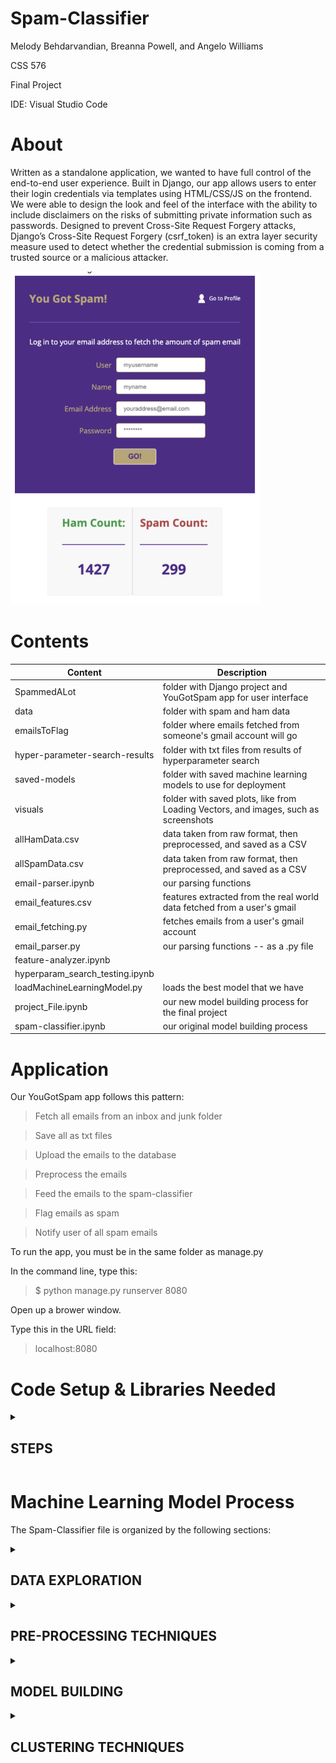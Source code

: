 ﻿# Spam-Classifier

Melody Behdarvandian, Breanna Powell, and Angelo Williams

CSS 576

Final Project

IDE: Visual Studio Code 

# About
Written as a standalone application, we wanted to have full control of the end-to-end user experience. Built in Django, our app allows users to enter their login credentials via templates using HTML/CSS/JS on the frontend. We were able to design the look and feel of the interface with the ability to include disclaimers on the risks of submitting private information such as passwords. Designed to prevent Cross-Site Request Forgery attacks, Django’s Cross-Site Request Forgery (csrf_token) is an extra layer security measure used to detect whether the credential submission is coming from a trusted source or a malicious attacker.

<img src="visuals/UIscreenshot.png" width = "400">

# Contents

Content | Description
--------|------------
SpammedALot | folder with Django project and YouGotSpam app for user interface
data | folder with spam and ham data
emailsToFlag | folder where emails fetched from someone's gmail account will go
hyper-parameter-search-results | folder with txt files from results of hyperparameter search
saved-models | folder with saved machine learning models to use for deployment
visuals | folder with saved plots, like from Loading Vectors, and images, such as screenshots
allHamData.csv | data taken from raw format, then preprocessed, and saved as a CSV
allSpamData.csv | data taken from raw format, then preprocessed, and saved as a CSV
email-parser.ipynb | our parsing functions
email_features.csv  | features extracted from the real world data fetched from a user's gmail
email_fetching.py | fetches emails from a user's gmail account
email_parser.py | our parsing functions -- as a .py file
feature-analyzer.ipynb | 
hyperparam_search_testing.ipynb | 
loadMachineLearningModel.py | loads the best model that we have
project_File.ipynb | our new model building process for the final project
spam-classifier.ipynb | our original model building process


# Application
Our YouGotSpam app follows this pattern:

> Fetch all emails from an inbox and junk folder

> Save all as txt files

> Upload the emails to the database

> Preprocess the emails

> Feed the emails to the spam-classifier

> Flag emails as spam

> Notify user of all spam emails

To run the app, you must be in the same folder as manage.py

In the command line, type this:

> $ python manage.py runserver 8080

Open up a brower window.

Type this in the URL field:

> localhost:8080

# Code Setup & Libraries Needed
<details id=1>
<summary><h2>STEPS</h2></summary>
Follow these steps if you have not used Jupyter Notebooks in VS Code before:

https://code.visualstudio.com/docs/languages/python

Open Anaconda Navigator 

> Launch VS Code through Anaconda Navigator

> Terminal > New Terminal

https://docs.anaconda.com/anaconda/user-guide/tasks/tensorflow/

1) Use the commands to create a tensorflow environment:

> $ conda create -n tf tensorflow

> $ conda activate tf

https://code.visualstudio.com/docs/datascience/jupyter-notebooks#_create-or-open-a-jupyter-notebook

2) In the upper right hand corner, switch the kernel from "base" over to "tf(Python 3.10.9)"

This will change the kernel over to tensorflow's kernel.

3) Close this document and reopen it from Anaconda Navigator, but instead of "base" select "tf" from the dropdown menu

If you don't see "tf" in the dropdown menu, try closing Anaconda Navigator and reopening it.

4) Install the following for the project_File.ipynb:

> $ conda install ipykernel

> $ conda install pandas matplotlib scikit-learn seaborn

> $ conda install -c conda-forge tensorflow keras


</details>

# Machine Learning Model Process
The Spam-Classifier file is organized by the following sections:

<details id=2>
<summary><h2>DATA EXPLORATION</h2></summary>
  
Check for NaN or null values

Remove duplicates

Check for Imbalanced Data

Replace labels with 0 for ham and 1 for spam


</details>

<details id=3>
<summary><h2>PRE-PROCESSING TECHNIQUES</h2></summary>

Fix the Data Imbalance

Separate the features (x) from the labels (y)

### Feature Reduction
Apply a count vectorizer to the training data to convert from text to token counts

The count vectorizer will remove stop words from English (like "the" or "a") that have no bearing on spam or ham classification.

It cuts the features down to 40 key words.

### Normalizing the Data
Use MinMaxScaler from SKLearn to normalize the data

Mean Center data

Calculate the proportion of variance explained by each feature

Calculate the cumulative variance

Plot scree plot from PCA

### Feature importance with PCA
Show a bar graph of each word's importance

Print out which words from PCA[0] had the most importance

</details>

<details id=3>
<summary><h2>MODEL BUILDING</h2></summary>

### Split into Train and Test
Split into training and testing data 80% training, 20% testing

### Neural Network
Get the shape of the data

Create a Sequential Keras model

Use Keras Callbacks - Early Stopping

Set Epochs

Hyperparameter Search - Optimize for precision

Compile the model

Fit the model

### Metrics - compared with Testing Set
Evaluate the model against the testing set

### Saving the Model
Save the model as a json

Save the weights as h5 files

### Visual
Show a confusion matrix
</details>

<details id=3>
<summary><h2>CLUSTERING TECHNIQUES</h2></summary>
Hyperparameter Search - Optimize for Inertia

Use DBSCAN

Find the optimal value for epsilon and min_samples for 2 clusters

Look at the metrics
  
</details>
